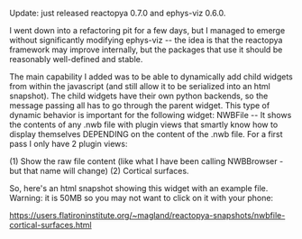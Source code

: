 Update: just released reactopya 0.7.0 and ephys-viz 0.6.0.

I went down into a refactoring pit for a few days, but I managed to emerge
without significantly modifying ephys-viz -- the idea is that the reactopya
framework may improve internally, but the packages that use it should be
reasonably well-defined and stable.

The main capability I added was to be able to dynamically add child widgets from
within the javascript (and still allow it to be serialized into an html
snapshot). The child widgets have their own python backends, so the message
passing all has to go through the parent widget. This type of dynamic behavior
is important for the following widget: NWBFile -- It shows the contents of any
.nwb file with plugin views that smartly know how to display themselves
DEPENDING on the content of the .nwb file. For a first pass I only have 2 plugin
views:

(1) Show the raw file content (like what I have been calling NWBBrowser - but
that name will change) (2) Cortical surfaces.

So, here's an html snapshot showing this widget with an example file. Warning:
it is 50MB so you may not want to click on it with your phone:

https://users.flatironinstitute.org/~magland/reactopya-snapshots/nwbfile-cortical-surfaces.html